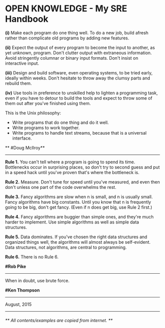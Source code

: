 # OPEN KNOWLEDGE - My SRE Handbook

**(i)** Make each program do one thing well. To do a new job, build afresh rather than complicate old programs by adding new features.

**(ii)** Expect the output of every program to become the input to another, as yet unknown, program. Don't clutter output with extraneous information. Avoid stringently columnar or binary input formats. Don't insist on interactive input.

**(iii)** Design and build software, even operating systems, to be tried early, ideally within weeks. Don't hesitate to throw away the clumsy parts and rebuild them.

**(iv)** Use tools in preference to unskilled help to lighten a programming task, even if you have to detour to build the tools and expect to throw some of them out after you've finished using them.

This is the Unix philosophy: 
* Write programs that do one thing and do it well. 
* Write programs to work together. 
* Write programs to handle text streams, because that is a universal interface.

** #Doug McIlroy**

---

**Rule 1.** You can't tell where a program is going to spend its time. Bottlenecks occur in surprising places, so don't try to second guess and put in a speed hack until you've proven that's where the bottleneck is.

**Rule 2.** Measure. Don't tune for speed until you've measured, and even then don't unless one part of the code overwhelms the rest.

**Rule 3.** Fancy algorithms are slow when n is small, and n is usually small. Fancy algorithms have big constants. Until you know that n is frequently going to be big, don't get fancy. (Even if n does get big, use Rule 2 first.)

**Rule 4.** Fancy algorithms are buggier than simple ones, and they're much harder to implement. Use simple algorithms as well as simple data structures.

**Rule 5.** Data dominates. If you've chosen the right data structures and organized things well, the algorithms will almost always be self-evident. Data structures, not algorithms, are central to programming.

**Rule 6.** There is no Rule 6.

**#Rob Pike**

---

When in doubt, use brute force.

**#Ken Thompson**

---

August, 2015

---
###### ** All contents/examples are copied from internet. **